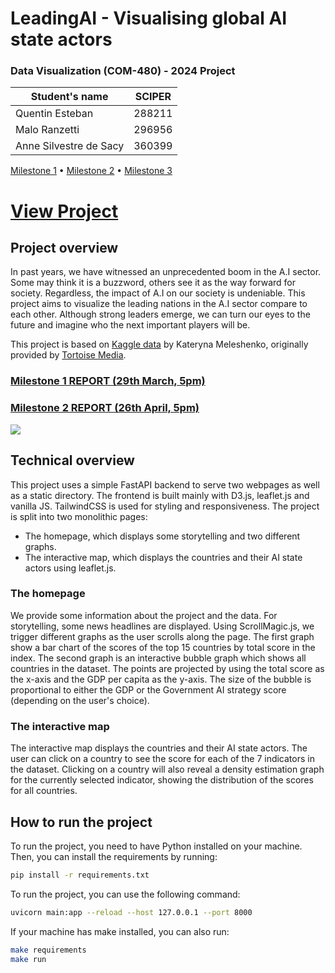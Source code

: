 # LeadingAI - Visualising global AI state actors
### Data Visualization (COM-480) - 2024 Project

| Student's name | SCIPER |
|---|---|
| Quentin Esteban | 288211 |
| Malo Ranzetti | 296956 |
| Anne Silvestre de Sacy| 360399|

[Milestone 1](#milestone-1) • [Milestone 2](#milestone-2) • [Milestone 3](#milestone-3)

# [View Project](https://leading-ai.mranzetti.com/)

## Project overview

In past years, we have witnessed an unprecedented boom in the A.I sector. Some may think it is a buzzword, others see it as the way forward for society. Regardless, the impact of A.I on our society is undeniable. This project aims to visualize the leading nations in the A.I sector compare to each other. Although strong leaders emerge, we can turn our eyes to the future and imagine who the next important players will be.

This project is based on [Kaggle data](https://www.kaggle.com/datasets/katerynameleshenko/ai-index) by Kateryna Meleshenko, originally provided by [Tortoise Media](https://www.tortoisemedia.com/intelligence/global-ai/).

### [Milestone 1 REPORT (29th March, 5pm)](milestone-1/Data_Visualization_Milestone_1.pdf)

### [Milestone 2 REPORT (26th April, 5pm)](milestone-2/Data_Visualization_Milestone_2.pdf)

[<img src='https://github.com/com-480-data-visualization/com-480-project-leadingAI/blob/master/milestone-3/overview.png?raw=true'>](https://leading-ai.mranzetti.com/)

## Technical overview

This project uses a simple FastAPI backend to serve two webpages as well as a static directory. The frontend is built mainly with D3.js, leaflet.js and vanilla JS. TailwindCSS is used for styling and responsiveness. The project is split into two monolithic pages:
- The homepage, which displays some storytelling and two different graphs.
- The interactive map, which displays the countries and their AI state actors using leaflet.js.

### The homepage
We provide some information about the project and the data. For storytelling, some news headlines are displayed. Using ScrollMagic.js, we trigger different graphs as the user scrolls along the page. The first graph show a bar chart of the scores of the top 15 countries by total score in the index. The second graph is an interactive bubble graph which shows all countries in the dataset. The points are projected by using the total score as the x-axis and the GDP per capita as the y-axis. The size of the bubble is proportional to either the GDP or the Government AI strategy score (depending on the user's choice).

### The interactive map
The interactive map displays the countries and their AI state actors. The user can click on a country to see the score for each of the 7 indicators in the dataset. Clicking on a country will also reveal a density estimation graph for the currently selected indicator, showing the distribution of the scores for all countries.

## How to run the project

To run the project, you need to have Python installed on your machine. 
Then, you can install the requirements by running:
```bash
pip install -r requirements.txt
```

To run the project, you can use the following command:
```bash
uvicorn main:app --reload --host 127.0.0.1 --port 8000
```

If your machine has make installed, you can also run:
```bash
make requirements
make run
```

